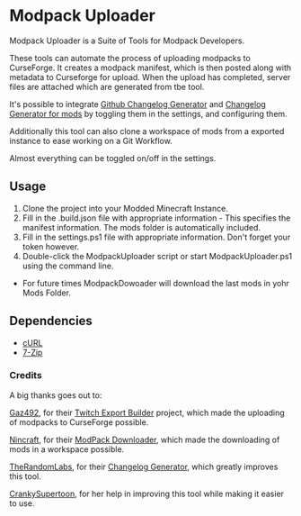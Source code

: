 # Modpack Uploader

Modpack Uploader is a Suite of Tools for Modpack Developers.

These tools can automate the process of uploading modpacks to CurseForge.
It creates a modpack manifest, which is then posted along with metadata to Curseforge for upload.
When the upload has completed, server files are attached which are generated from tbe tool.

It's possible to integrate [Github Changelog Generator](https://github.com/github-changelog-generator/github-changelog-generator) and [Changelog Generator for mods](https://github.com/TheRandomLabs/ChangelogGenerator) by toggling them in the settings, and configuring them.

Additionally this tool can also clone a workspace of mods from a exported instance to ease working on a Git Workflow.

Almost everything can be toggled on/off in the settings.

## Usage
1. Clone the project into your Modded Minecraft Instance.
2. Fill in the .build.json file with appropriate information - This specifies the manifest information. The mods folder is automatically included.
3. Fill in the settings.ps1 file with appropriate information. Don't forget your token however.
4. Double-click the ModpackUploader script or start ModpackUploader.ps1 using the command line.

- For future times ModpackDowoader will download the last mods in yohr Mods Folder.

## Dependencies
* [cURL](https://curl.haxx.se/download.html)
* [7-Zip](https://www.7-zip.org/download.html)

### Credits
A big thanks goes out to:

[Gaz492](https://github.com/Gaz492/), for their
[Twitch Export Builder](https://github.com/Gaz492/twitch-export-builder/) project, which made the uploading of modpacks to CurseForge possible.

[Nincraft](https://github.com/Nincraft), for their [ModPack Downloader](https://github.com/Nincraft/ModPackDownloader), which made the downloading of mods in a workspace possible.

[TheRandomLabs](https://github.com/TheRandomLabs), for their [Changelog Generator](https://github.com/TheRandomLabs/ChangelogGenerator), which greatly improves this tool.

    
[CrankySupertoon](https://github.com/CrankySupertoon), for her help in improving this tool while making it easier to use.